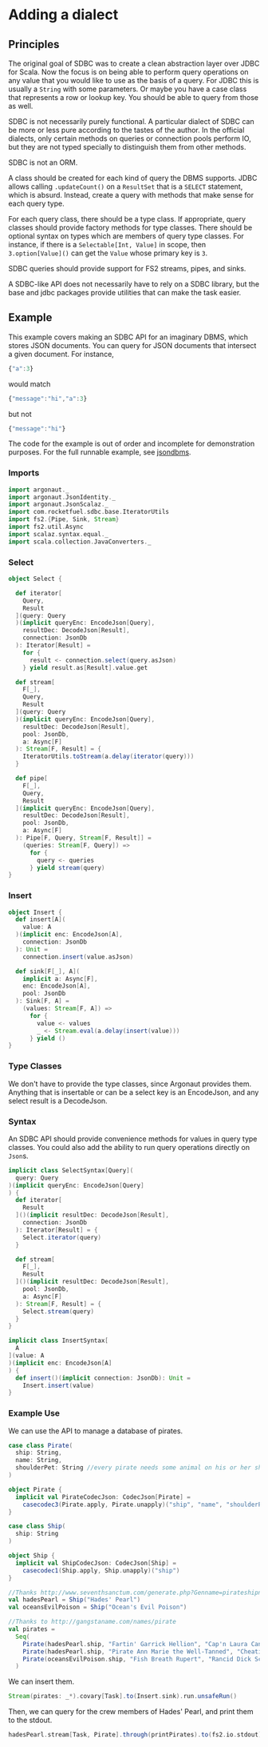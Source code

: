 # Adding a dialect

## Principles

The original goal of SDBC was to create a clean abstraction layer over JDBC for Scala. Now the focus is on being able to perform query operations on any value that you would like to use as the basis of a query. For JDBC this is usually a `String` with some parameters. Or maybe you have a case class that represents a row or lookup key. You should be able to query from those as well.

SDBC is not necessarily purely functional. A particular dialect of SDBC can be more or less pure according to the tastes of the author. In the official dialects, only certain methods on queries or connection pools perform IO, but they are not typed specially to distinguish them from other methods.

SDBC is not an ORM.

A class should be created for each kind of query the DBMS supports. JDBC allows calling `.updateCount()` on a `ResultSet` that is a `SELECT` statement, which is absurd. Instead, create a query with methods that make sense for each query type.

For each query class, there should be a type class. If appropriate, query classes should provide factory methods for type classes. There should be optional syntax on types which are members of query type classes. For instance, if there is a `Selectable[Int, Value]` in scope, then `3.option[Value]()` can get the `Value` whose primary key is `3`.

SDBC queries should provide support for FS2 streams, pipes, and sinks.

A SDBC-like API does not necessarily have to rely on a SDBC library, but the base and jdbc packages provide utilities that can make the task easier.

## Example

This example covers making an SDBC API for an imaginary DBMS, which stores JSON documents. You can query for JSON documents that intersect a given document. For instance,

```javascript
{"a":3}
```

would match

```javascript
{"message":"hi","a":3}
```

but not

```javascript
{"message":"hi"}
```

The code for the example is out of order and incomplete for demonstration purposes. For the full runnable example, see [jsondbms](/examples/src/main/scala/com/example/jsondbms/).

### Imports

```scala
import argonaut._
import argonaut.JsonIdentity._
import argonaut.JsonScalaz._
import com.rocketfuel.sdbc.base.IteratorUtils
import fs2.{Pipe, Sink, Stream}
import fs2.util.Async
import scalaz.syntax.equal._
import scala.collection.JavaConverters._
```

### Select

```scala
object Select {

  def iterator[
    Query,
    Result
  ](query: Query
  )(implicit queryEnc: EncodeJson[Query],
    resultDec: DecodeJson[Result],
    connection: JsonDb
  ): Iterator[Result] =
    for {
      result <- connection.select(query.asJson)
    } yield result.as[Result].value.get

  def stream[
    F[_],
    Query,
    Result
  ](query: Query
  )(implicit queryEnc: EncodeJson[Query],
    resultDec: DecodeJson[Result],
    pool: JsonDb,
    a: Async[F]
  ): Stream[F, Result] = {
    IteratorUtils.toStream(a.delay(iterator(query)))
  }

  def pipe[
    F[_],
    Query,
    Result
  ](implicit queryEnc: EncodeJson[Query],
    resultDec: DecodeJson[Result],
    pool: JsonDb,
    a: Async[F]
  ): Pipe[F, Query, Stream[F, Result]] =
    (queries: Stream[F, Query]) =>
      for {
        query <- queries
      } yield stream(query)
}
```

### Insert

```scala
object Insert {
  def insert[A](
    value: A
  )(implicit enc: EncodeJson[A],
    connection: JsonDb
  ): Unit =
    connection.insert(value.asJson)

  def sink[F[_], A](
    implicit a: Async[F],
    enc: EncodeJson[A],
    pool: JsonDb
  ): Sink[F, A] =
    (values: Stream[F, A]) =>
      for {
        value <- values
        _ <- Stream.eval(a.delay(insert(value)))
      } yield ()
}
```

### Type Classes

We don't have to provide the type classes, since Argonaut provides them. Anything that is insertable or can be a select key is an EncodeJson, and any select result is a DecodeJson.

### Syntax

An SDBC API should provide convenience methods for values in query type classes. You could also add the ability to run query operations directly on `Json`s.

```scala
implicit class SelectSyntax[Query](
  query: Query
)(implicit queryEnc: EncodeJson[Query]
) {
  def iterator[
    Result
  ]()(implicit resultDec: DecodeJson[Result],
    connection: JsonDb
  ): Iterator[Result] = {
    Select.iterator(query)
  }

  def stream[
    F[_],
    Result
  ]()(implicit resultDec: DecodeJson[Result],
    pool: JsonDb,
    a: Async[F]
  ): Stream[F, Result] = {
    Select.stream(query)
  }
}

implicit class InsertSyntax[
  A
](value: A
)(implicit enc: EncodeJson[A]
) {
  def insert()(implicit connection: JsonDb): Unit =
    Insert.insert(value)
}
```

### Example Use

We can use the API to manage a database of pirates.

```scala
case class Pirate(
  ship: String,
  name: String,
  shoulderPet: String //every pirate needs some animal on his or her shoulder
)

object Pirate {
  implicit val PirateCodecJson: CodecJson[Pirate] =
    casecodec3(Pirate.apply, Pirate.unapply)("ship", "name", "shoulderPet")
}

case class Ship(
  ship: String
)

object Ship {
  implicit val ShipCodecJson: CodecJson[Ship] =
    casecodec1(Ship.apply, Ship.unapply)("ship")
}

//Thanks http://www.seventhsanctum.com/generate.php?Genname=pirateshipnamer
val hadesPearl = Ship("Hades' Pearl")
val oceansEvilPoison = Ship("Ocean's Evil Poison")

//Thanks to http://gangstaname.com/names/pirate
val pirates =
  Seq(
    Pirate(hadesPearl.ship, "Fartin' Garrick Hellion", "Cap'n Laura Cannonballs"),
    Pirate(hadesPearl.ship, "Pirate Ann Marie the Well-Tanned", "Cheatin' Louise Bonny"),
    Pirate(oceansEvilPoison.ship, "Fish Breath Rupert", "Rancid Dick Scabb")
  )
```

We can insert them.

```scala
Stream(pirates: _*).covary[Task].to(Insert.sink).run.unsafeRun()
```

Then, we can query for the crew members of Hades' Pearl, and print them to the stdout.

```scala
hadesPearl.stream[Task, Pirate].through(printPirates).to(fs2.io.stdout)
```

